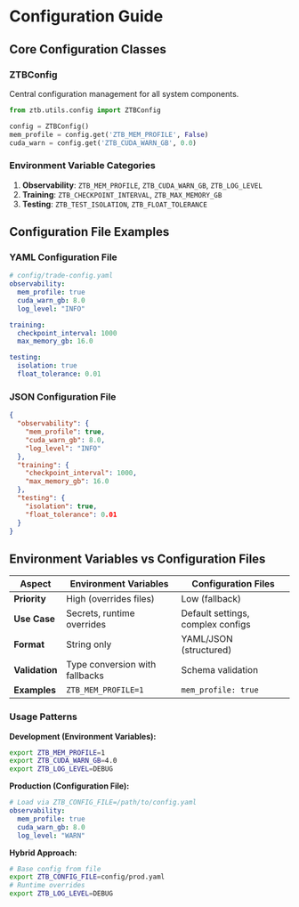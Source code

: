 # Configuration Guide

## Core Configuration Classes

### ZTBConfig
Central configuration management for all system components.

```python
from ztb.utils.config import ZTBConfig

config = ZTBConfig()
mem_profile = config.get('ZTB_MEM_PROFILE', False)
cuda_warn = config.get('ZTB_CUDA_WARN_GB', 0.0)
```

### Environment Variable Categories

1. **Observability**: `ZTB_MEM_PROFILE`, `ZTB_CUDA_WARN_GB`, `ZTB_LOG_LEVEL`
2. **Training**: `ZTB_CHECKPOINT_INTERVAL`, `ZTB_MAX_MEMORY_GB`
3. **Testing**: `ZTB_TEST_ISOLATION`, `ZTB_FLOAT_TOLERANCE`

## Configuration File Examples

### YAML Configuration File

```yaml
# config/trade-config.yaml
observability:
  mem_profile: true
  cuda_warn_gb: 8.0
  log_level: "INFO"

training:
  checkpoint_interval: 1000
  max_memory_gb: 16.0

testing:
  isolation: true
  float_tolerance: 0.01
```

### JSON Configuration File

```json
{
  "observability": {
    "mem_profile": true,
    "cuda_warn_gb": 8.0,
    "log_level": "INFO"
  },
  "training": {
    "checkpoint_interval": 1000,
    "max_memory_gb": 16.0
  },
  "testing": {
    "isolation": true,
    "float_tolerance": 0.01
  }
}
```

## Environment Variables vs Configuration Files

| Aspect | Environment Variables | Configuration Files |
|--------|----------------------|-------------------|
| **Priority** | High (overrides files) | Low (fallback) |
| **Use Case** | Secrets, runtime overrides | Default settings, complex configs |
| **Format** | String only | YAML/JSON (structured) |
| **Validation** | Type conversion with fallbacks | Schema validation |
| **Examples** | `ZTB_MEM_PROFILE=1` | `mem_profile: true` |

### Usage Patterns

**Development (Environment Variables):**

```bash
export ZTB_MEM_PROFILE=1
export ZTB_CUDA_WARN_GB=4.0
export ZTB_LOG_LEVEL=DEBUG
```

**Production (Configuration File):**

```yaml
# Load via ZTB_CONFIG_FILE=/path/to/config.yaml
observability:
  mem_profile: true
  cuda_warn_gb: 8.0
  log_level: "WARN"
```

**Hybrid Approach:**

```bash
# Base config from file
export ZTB_CONFIG_FILE=config/prod.yaml
# Runtime overrides
export ZTB_LOG_LEVEL=DEBUG
```
